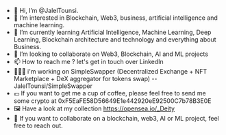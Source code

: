 - 👋 Hi, I’m @JalelTounsi.
- 👀 I’m interested in Blockchain, Web3, business, artificial intelligence and machine learning.
- 🌱 I’m currently learning Artificial Intelligence, Machine Learning, Deep Learning, Blockchain architecture and technology and everything about Business.
- 💞️ I’m looking to collaborate on Web3, Blockchain, AI and ML projects
- 📫 How to reach me ? let's get in touch over LinkedIn
- 👨🏻‍💻 i'm working on SimpleSwapper (Decentralized Exchange + NFT Marketplace + DeX aggregator for tokens swap) --JalelTounsi/SimpleSwapper
- 💶 If you want to get me a cup of coffee, please feel free to send me some crypto at 0xF5EaFE58D56649E1e442920eE92500C7b78B3E0E
- 🖼 Have a look at my collection https://opensea.io/_Deity
- 🦾 If you want to collaborate on a blockchain, web3, AI or ML project, feel free to reach out.

<!---
JalelTounsi/JalelTounsi is a ✨ special ✨ repository because its `README.md` (this file) appears on your GitHub profile.
You can click the Preview link to take a look at your changes.
--->
